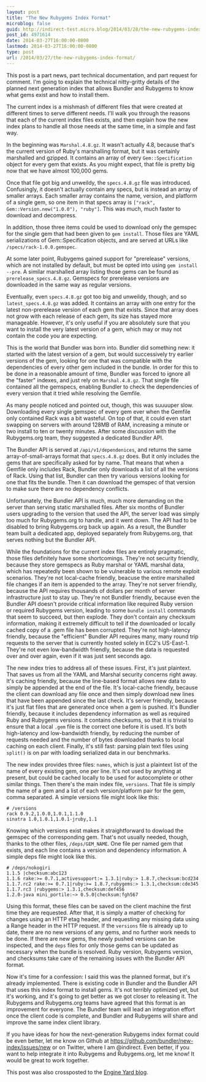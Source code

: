 ```yaml
---
layout: post
title: "The New Rubygems Index Format"
microblog: false
guid: http://indirect-test.micro.blog/2014/03/28/the-new-rubygems-index-format/
post_id: 4971614
date: 2014-03-27T16:00:00-0800
lastmod: 2014-03-27T16:00:00-0800
type: post
url: /2014/03/27/the-new-rubygems-index-format/
---
```

This post is a part news, part technical documentation, and part request for comment. I'm going to explain the technical nitty-gritty details of the planned next generation index that allows Bundler and Rubygems to know what gems exist and how to install them.

The current index is a mishmash of different files that were created at different times to serve different needs. I'll walk you through the reasons that each of the current index files exists, and then explain how the new index plans to handle all those needs at the same time, in a simple and fast way.

In the beginning was `Marshal.4.8.gz`. It wasn't actually 4.8, because that's the current version of Ruby's marshalling format, but it was certainly marshalled and gzipped. It contains an array of every `Gem::Specification` object for every gem that exists. As you might expect, that file is pretty big now that we have almost 100,000 gems.

Once that file got big and unweildy, the `specs.4.8.gz` file was introduced. Confusingly, it doesn't actually contain any specs, but is instead an array of smaller arrays. Each smaller array contains the name, version, and platform of a single gem, so one item in that specs array is `["rack", Gem::Version.new("1.0.0"), "ruby"]`. This was much, much faster to download and decompress.

In addition, those three items could be used to download only the gemspec for the single gem that had been given to `gem install`. Those files are YAML serializations of Gem::Specification objects, and are served at URLs like `/specs/rack-1.0.0.gemspec`.

At some later point, Rubygems gained support for "prerelease" versions, which are not installed by default, but must be opted into using `gem install --pre`. A similar marshalled array listing those gems can be found as `prerelease_specs.4.8.gz`. Gemspecs for prerelease versions are downloaded in the same way as regular versions.

Eventually, even `specs.4.8.gz` got too big and unweildy, though, and so `latest_specs.4.8.gz` was added. It contains an array with one entry for the latest non-prerelease version of each gem that exists. Since that array does not grow with each release of each gem, its size has stayed more manageable. However, it's only useful if you are absolutely sure that you want to install the very latest version of a gem, which may or may not contain the code you are expecting.

This is the world that Bundler was born into. Bundler did something new: it started with the latest version of a gem, but would successively try earlier versions of the gem, looking for one that was compatible with the dependencies of every other gem included in the bundle. In order for this to be done in a reasonable amount of time, Bundler was forced to ignore all the "faster" indexes, and just rely on `Marshal.4.8.gz`. That single file contained all the gemspecs, enabling Bundler to check the dependencies of every version that it tried while resolving the Gemfile.

As many people noticed and pointed out, though, this was suuuuper slow. Downloading every single gemspec of every gem ever when the Gemfile only contained Rack was a bit wasteful. On top of that, it could even start swapping on servers with around 128MB of RAM, increasing a minute or two install to ten or twenty minutes. After some discussion with the Rubygems.org team, they suggested a dedicated Bundler API.

The Bundler API is served at `/api/v1/dependenices`, and returns the same array-of-small-arrays format that `specs.4.8.gz` does. But it only includes the gems that are specifically asked for by name. That means that when a Gemfile only includes Rack, Bundler only downloads a list of all the versions of Rack. Using that list, Bundler can then try various versions looking for one that fits the bundle. Then it can download the gemspec of that version to make sure there are no dependency conflicts.

Unfortunately, the Bundler API is much, much more demanding on the server than serving static marshalled files. After six months of Bundler users upgrading to the version that used the API, the server load was simply too much for Rubygems.org to handle, and it went down. The API had to be disabled to bring Rubygems.org back up again. As a result, the Bundler team built a dedicated app, deployed separately from Rubygems.org, that serves nothing but the Bundler API.

While the foundations for the current index files are entirely pragmatic, those files definitely have some shortcomings. They're not security friendly, because they store gemspecs as Ruby marshal or YAML marshal data, which has repeatedly been shown to be vulnerable to various remote exploit scenarios. They're not local-cache friendly, beacuse the entire marshalled file changes if an item is appended to the array. They're not server friendly, because the API requires thousands of dollars per month of server infrastructure just to stay up. They're not Bundler friendly, because even the Bundler API doesn't provide critical information like required Ruby version or required Rubygems version, leading to some `bundle install` commands that seem to succeed, but then explode. They don't contain any checksum information, making it extremely difficult to tell if the downloaded or locally cached copy of a .gem file has been corrupted. They're not high-latency friendly, because the "efficient" Bundler API requires many, many round trip requests to the server that is currently hosted solely in EC2's US-East-1. They're not even low-bandwidth friendly, because the data is requested over and over again, even if it was just sent seconds ago.

The new index tries to address all of these issues. First, it's just plaintext. That saves us from all the YAML and Marshal security concerns right away. It's caching friendly, because the line-based format allows new data to simply be appended at the end of the file. It's local-cache friendly, because the client can download any file once and then simply download new lines that have been appended since the last check. It's server friendly, because it's just flat files that are generated once when a gem is pushed. It's Bundler friendly, because it includes dependency information as well as required Ruby and Rubygems versions. It contains checksums, so that it is trivial to ensure that a local `.gem` file is the correct one before it is used. It's both high-latency and low-bandwidth friendly, by reducing the number of requests needed and the number of bytes downloaded thanks to local caching on each client. Finally, it's still fast: parsing plain text files using `split()` is on par with loading serialized data in our benchmarks.

The new index provides three files: `names`, which is just a plaintext list of the name of every existing gem, one per line. It's not used by anything at present, but could be cached locally to be used for autocomplete or other similar things.
Then there's the main index file, `versions`. That file is simply the name of a gem and a list of each version/platform pair for the gem, comma separated. A simple versions file might look like this:

```
# /versions
rack 0.9.2,1.0.0,1.0.1,1.1.0
sinatra 1.0,1.0.1,1.0.1-jruby,1.1
```

Knowing which versions exist makes it straightforward to dowload the gemspec of the corresponding gem. That's not usually needed, though, thanks to the other files, `/deps/GEM_NAME`. One file per named gem that exists, and each line contains a version and dependency information. A simple deps file might look like this.

```
# /deps/nokogiri
1.1.5 |checksum:abc123
1.1.6 rake:>= 0.7.1,activesupport:= 1.3.1|ruby:> 1.8.7,checksum:bcd234
1.1.7.rc2 rake:>= 0.7.1|ruby:>= 1.8.7,rubygems:> 1.3.1,checksum:cde345
1.1.7.rc3 |rubygems:> 1.3.1,checksum:def456
1.2.0-java mini_portile:~> 0.5.0|checksum:fgh567
```

Using this format, these files can be saved on the client machine the first time they are requested. After that, it is simply a matter of checking for changes using an HTTP etag header, and requesting any missing data using a Range header in the HTTP request. If the `versions` file is already up to date, there are no new versions of any gems, and no further work needs to be done. If there are new gems, the newly pushed versions can be inspected, and the `deps` files for only those gems can be updated as necessary when the bundle is resolved. Ruby version, Rubygems version, and checksums take care of the remaining issues with the Bundler API format.

Now it's time for a confession: I said this was the planned format, but it's already implemented. There is existing code in Bundler and the Bundler API that uses this index format to install gems. It's not terribly optimized yet, but it's working, and it's going to get better as we got closer to releasing it. The Rubygems and Rubygems.org teams have agreed that this format is an improvement for everyone. The Bundler team will lead an integration effort once the client code is complete, and Bundler and Rubygems will share and improve the same index client library.

If you have ideas for how the next-generation Rubygems index format could be even better, let me know on Github at https://github.com/bundler/new-index/issues/new or on Twitter, where I am @indirect. Even better, if you want to help integrate it into Rubygems and Rubygems.org, let me know! It would be great to work together.

<p class="aside">This post was also crossposted to the <a href="https://blog.engineyard.com/2014/new-rubygems-index-format">Engine Yard blog</a>.</p>
